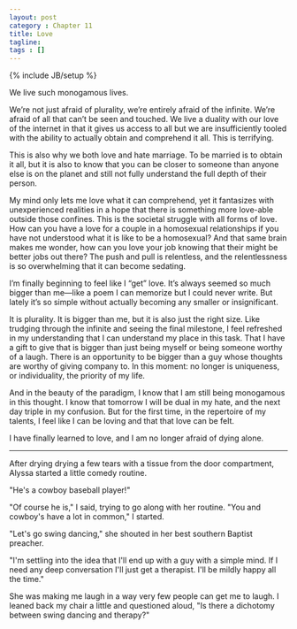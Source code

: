 ```yaml
---
layout: post
category : Chapter 11
title: Love
tagline:
tags : []
---
```

{% include JB/setup %}

We live such monogamous lives.

We’re not just afraid of plurality, we’re entirely afraid of the infinite. We’re afraid of all that can’t be seen and touched. We live a duality with our love of the internet in that it gives us access to all but we are insufficiently tooled with the ability to actually obtain and comprehend it all. This is terrifying.

This is also why we both love and hate marriage. To be married is to obtain it all, but it is also to know that you can be closer to someone than anyone else is on the planet and still not fully understand the full depth of their person.

My mind only lets me love what it can comprehend, yet it fantasizes with unexperienced realities in a hope that there is something more love-able outside those confines. This is the societal struggle with all forms of love. How can you have a love for a couple in a homosexual relationships if you have not understood what it is like to be a homosexual? And that same brain makes me wonder, how can you love your job knowing that their might be better jobs out there? The push and pull is relentless, and the relentlessness is so overwhelming that it can become sedating.

I’m finally beginning to feel like I “get” love. It’s always seemed so much bigger than me—like a poem I can memorize but I could never write. But lately it’s so simple without actually becoming any smaller or insignificant.

It is plurality. It is bigger than me, but it is also just the right size. Like trudging through the infinite and seeing the final milestone, I feel refreshed in my understanding that I can understand my place in this task. That I have a gift to give that is bigger than just being myself or being someone worthy of a laugh. There is an opportunity to be bigger than a guy whose thoughts are worthy of giving company to. In this moment: no longer is uniqueness, or individuality, the priority of my life.

And in the beauty of the paradigm, I know that I am still being monogamous in this thought. I know that tomorrow I will be dual in my hate, and the next day triple in my confusion. But for the first time, in the repertoire of my talents, I feel like I can be loving and that that love can be felt.

I have finally learned to love, and I am no longer afraid of dying alone.

------

After drying drying a few tears with a tissue from the door compartment, Alyssa started a little comedy routine.

"He's a cowboy baseball player!"

"Of course he is," I said, trying to go along with her routine. "You and cowboy's have a lot in common," I started.

"Let's go swing dancing," she shouted in her best southern Baptist preacher.

"I'm settling into the idea that I'll end up with a guy with a simple mind. If I need any deep conversation I'll just get a therapist. I'll be mildly happy all the time."

She was making me laugh in a way very few people can get me to laugh. I leaned back my chair a little and questioned aloud, "Is there a dichotomy between swing dancing and therapy?"


